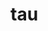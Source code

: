 # tau

<!--

Tau.Lang

Tau.Lang.Expr
Tau.Lang.Expr.Data
Tau.Lang.Expr.Code

Tau.Lang.Type
Tau.Lang.Type.Data
Tau.Lang.Type.Code

Tau.Lang.Core

Tau.Comp
Tau.Comp.Prog
Tau.Comp.Tree

Tau.Comp.TypeInference
Tau.Comp.Unification
Tau.Comp.Pipeline

Tau.Util

Tau.Eval





let
  fn
    | ("foo", Some(y)) 
        when(y == 1)    => 1
      , when(y == 2)    => 2 
      , otherwise       => 4
    | (_, None)         => 0 : Int
    | (_, _)            => 999 : Int
  in
    fn( "baz"
      , Some(2 : Int) )


let
  fn
    | ("foo", Some(y)) 
        when(y == 1) = 1
      , when(y == 2) = 2 
      , otherwise    = 4
    | (_, None)      = 0 : Int
    | (_, _)         = 999 : Int
  in
    fn( "baz"
      , Some(2 : Int) )


https://hackage.haskell.org/package/numhask

fix 
  nat' =
    ((go, n) =>
      match n with
        | succ(m) => go(succ'(m, nat'(go, m)))
        | zero    => go(zero'))
  in
    let 
      factorial(n) = 
        n.nat'( zero' => 
                  succ(zero)
              | succ'(m, x) => 
                  succ(m) * x )
      in
        factorial(3)
            


headSize : (Ord a) => a -> Option string
headSize 
  | x :: xs
      when(x > 100) => Some("L")
    , when(x > 10)  => Some("M")
    , otherwise =>  => Some("S")
  | _ => None


-->
